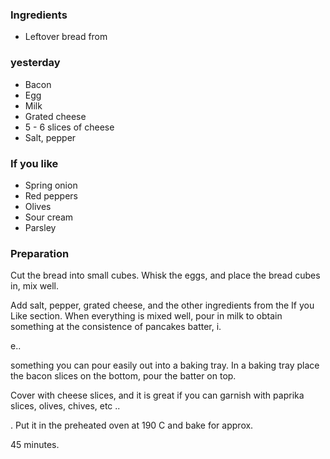 
### Ingredients
- Leftover bread from

### yesterday
- Bacon
- Egg
- Milk
- Grated cheese
- 5 - 6 slices of cheese
- Salt, pepper

### If you like
- Spring onion
- Red peppers
- Olives
- Sour cream
- Parsley

### Preparation
Cut the bread into small cubes. Whisk the eggs, and place the bread cubes in, mix well.

 Add salt, pepper, grated cheese, and the other ingredients from the If you Like section. When everything is mixed well, pour in milk to obtain something at the consistence of pancakes batter, i.

e..

 something you can pour easily out into a baking tray. In a baking tray place the bacon slices on the bottom, pour the batter on top.

 Cover with cheese slices, and it is great if you can garnish with paprika slices, olives, chives, etc ..

. Put it in the preheated oven at 190 C and bake for approx.

 45 minutes.